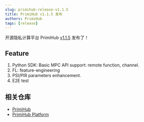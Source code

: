 ```yaml
---
slug: primihub-release-v1.1.5
title: PrimiHub v1.1.5 发布
authors: PrimiHub
tags: [release]
---
```


开源隐私计算平台 PrimiHub [v1.1.5](https://github.com/primihub/primihub/releases/tag/1.1.5) 发布了！

<!--truncate-->

## Feature

1. Python SDK: Basic MPC API support: remote function, channel.
2. FL: feature-engineering
3. PSI/PIR parameters enhancement.
4. E2E test

## 相关仓库

* [PrimiHub](https://github.com/primihub/primihub)
* [PrimiHub Platform](https://github.com/primihub/primihub-platform)